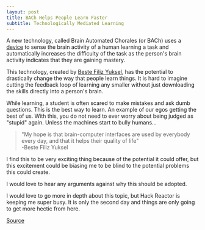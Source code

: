```yaml
---
layout: post
title: BACh Helps People Learn Faster
subtitle: Technologically Mediated Learning
---
```


A new technology, called Brain Automated Chorales (or BACh) uses a [device](http://www.iss.com/biomedical/instruments/imagent.html)
to sense the brain activity of a human learning a task and automatically increases the difficulty of the task
as the person's brain activity indicates that they are gaining mastery.

This technology, created by [Beste Filiz Yuksel](https://www.eecs.tufts.edu/~byukse01/), has the potential to
drastically change the way that people learn things.  It is hard to imagine cutting the feedback loop of learning
any smaller without just downloading the skills directly into a person's brain.

While learning, a student is often scared to make mistakes and ask dumb questions. This is the best way to learn. An example of our egos getting the best of us. With this, you do not need to ever worry about being judged as "stupid" again.
Unless the machines start to bully humans...

> "My hope is that brain-computer interfaces are used by everybody every day, and that it helps their quality of life"  
> -Beste Filiz Yuksel

I find this to be very exciting thing because of the potential it could offer, but this excitement could be biasing me to be blind to the potential problems this could create.

I would love to hear any arguments against why this should be adopted.

I would love to go more in depth about this topic, but Hack Reactor is keeping me super busy. It is only the second day and things are only going to get more hectic from here.

[Source](http://www.fastcompany.com/3056869/this-brain-reading-tool-can-teach-you-a-new-skill-in-no-time)
